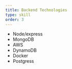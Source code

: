 ```yaml
---
title: Backend Technologies
type: skill
order: 3
---
```


- Node/express
- MongoDB
- AWS
- DynamoDB
- Docker
- Postgress
